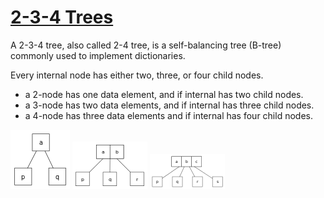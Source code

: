 # [2-3-4 Trees](https://en.wikipedia.org/wiki/2%E2%80%933%E2%80%934_tree)

A 2-3-4 tree, also called 2-4 tree, is a self-balancing tree (B-tree) commonly used to implement dictionaries.

Every internal node has either two, three, or four child nodes.

* a 2-node has one data element, and if internal has two child nodes.
* a 3-node has two data elements, and if internal has three child nodes.
* a 4-node has three data elements and if internal has four child nodes.

![2-node](./2-node.png)
![3-node](./3-node.png)
![4-node](./4-node.png)
